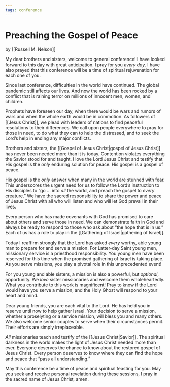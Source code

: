 ```yaml
---
tags: conference
---
```


# Preaching the Gospel of Peace
by [[Russell M. Nelson]]

My dear brothers and sisters, welcome to general conference! I have looked forward to this day with great anticipation. I pray for you _every day_. I have also prayed that this conference will be a time of spiritual rejuvenation for each one of you.

Since last conference, difficulties in the world have continued. The global pandemic still affects our lives. And now the world has been rocked by a conflict that is raining terror on millions of innocent men, women, and children.

Prophets have foreseen our day, when there would be wars and rumors of wars and when the whole earth would be in commotion. As followers of [[Jesus Christ]], we plead with leaders of nations to find peaceful resolutions to their differences. We call upon people everywhere to pray for those in need, to do what they can to help the distressed, and to seek the Lord’s help in ending any major conflicts.

Brothers and sisters, the [[Gospel of Jesus Christ|gospel of Jesus Christ]] has never been needed more than it is today. Contention violates everything the Savior stood for and taught. I love the Lord Jesus Christ and testify that His gospel is the _only_ enduring solution for peace. His gospel is a gospel of peace.

His gospel is the _only_ answer when many in the world are stunned with fear. This underscores the urgent need for us to follow the Lord’s instruction to His disciples to “go … into _all_ the world, and preach the gospel to _every_ creature.” We have the sacred responsibility to share the power and peace of Jesus Christ with all who will listen and who will let God prevail in their lives.

Every person who has made covenants with God has promised to care about others and serve those in need. We can demonstrate faith in God and always be ready to respond to those who ask about “the hope that is in us.” Each of us has a role to play in the [[Gathering of Israel|gathering of Israel]].

Today I reaffirm strongly that the Lord has asked _every_ worthy, able young man to prepare for and serve a mission. For Latter-day Saint young men, missionary service is a priesthood responsibility. You young men have been reserved for this time when the promised gathering of Israel is taking place. As you serve missions, you play a pivotal role in this unprecedented event!

For you young and able sisters, a mission is also a powerful, but _optional_, opportunity. We _love_ sister missionaries and welcome them wholeheartedly. What you contribute to this work is magnificent! Pray to know if the Lord would have you serve a mission, and the Holy Ghost will respond to your heart and mind.

Dear young friends, you are each vital to the Lord. He has held you in reserve until now to help gather Israel. Your decision to serve a mission, whether a proselyting or a service mission, will bless you and many others. We also welcome senior couples to serve when their circumstances permit. Their efforts are simply irreplaceable.

_All_ missionaries teach and testify of the [[Jesus Christ|Savior]]. The spiritual darkness in the world makes the light of Jesus Christ needed more than ever. Everyone deserves the chance to know about the restored gospel of Jesus Christ. Every person deserves to know where they can find the hope and peace that “pass all understanding.”

May this conference be a time of peace and spiritual feasting for you. May you seek and receive personal revelation during these sessions, I pray in the sacred name of Jesus Christ, amen.